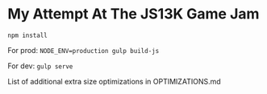 My Attempt At The JS13K Game Jam
================================

`npm install`

For prod:
`NODE_ENV=production gulp build-js`

For dev:
`gulp serve`


List of additional extra size optimizations in OPTIMIZATIONS.md